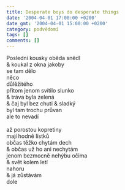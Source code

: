 ```yaml
---
title: Desperate boys do desperate things
date: '2004-04-01 17:00:00 +0200'
date_gmt: '2004-04-01 15:00:00 +0200'
category: podvědomí
tags: []
comments: []
---
```

<p>Poslední kousky oběda snědl<br>
&amp; koukal z okna jakoby<br>
se tam dělo<br>
něco<br>
důlěžitého<br>
přitom jenom svítilo slunko<br>
&amp; tráva byla zelená<br>
&amp; čaj byl bez chuti &amp; sladký<br>
byl tam trochu průvan<br>
ale to nevadí<br>
<br>až porostou kopretiny<br>
mají hodně lístků<br>
občas těžko chytám dech<br>
&amp; občas už ho ani nechytám<br>
jenom bezmocně nehýbu očima<br>
&amp; svět kolem letí<br>
nahoru<br>
&amp; já zůstávám<br>
dole</p>
